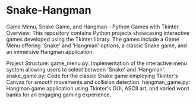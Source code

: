 # Snake-Hangman

Game Menu, Snake Game, and Hangman - Python Games with Tkinter
Overview:
This repository contains Python projects showcasing interactive games developed using the Tkinter library. The games include a Game Menu offering 'Snake' and 'Hangman' options, a classic Snake game, and an immersive Hangman application.

Project Structure:
game_menu.py: Implementation of the interactive menu system allowing users to select between 'Snake' and 'Hangman'.
snake_game.py: Code for the classic Snake game employing Tkinter's Canvas for smooth movements and collision detection.
hangman_game.py: Hangman game application using Tkinter's GUI, ASCII art, and varied word banks for an engaging gaming experience.
